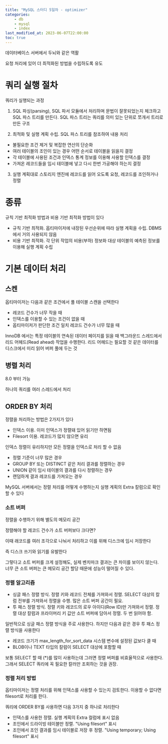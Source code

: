 ```yaml
---
title: "MySQL 스터디 5일차 - optimizer"
categories:
    - db
    - mysql
    - index
last_modified_at: 2023-06-07T22:00:00
toc: true
---
```


데이터베이스 서버에서 두뇌와 같은 역활

요청 처리에 있어 더 최적화된 방법을 수립하도록 유도

# 쿼리 실행 절차

쿼리가 실행되는 과정

1. SQL 파싱(parsing), SQL 파서 모듈에서 처리하며 문법이 잘못되었는지 체크하고 SQL 파스 트리를 만든다. SQL 파스 트리는 쿼리를 의미 있는 단위로 쪼개서 트리로 만든 구조

2. 최적화 및 실행 계획 수립. SQL 파스 트리를 참조하여 내용 처리

- 불필요한 조건 제거 및 복잡한 연산의 단순화
- 여러 테이블의 조인이 있는 경우 어떤 순서로 테이블을 읽을지 결정
- 각 테이블에 사용된 조건과 인덱스 통계 정보를 이용해 사용할 인덱스를 결정
- 가져온 레코드들을 임시 테이블에 넣고 다시 한번 가공해야 하는지 결정

3. 실행 계획대로 스토리지 엔진에 레코드를 읽어 오도록 요청, 레코드를 조인하거나 정렬

# 종류

규칙 기반 최적화 방법과 비용 기반 최적화 방법이 있다

- 규칙 기반 최적화. 옵티마이저에 내장된 우선순위에 따라 실행 계획을 수립. DBMS에서 거의 사용되지 않음
- 비용 기반 최적화. 각 단위 작업의 비용(부하) 정보화 대상 테이블의 예측된 정보를 이용해 실행 계획 수립

# 기본 데이터 처리

## 스켄

옵티마이저는 다음과 같은 조건에서 풀 테이블 스캔을 선택한다

- 레코드 건수가 너무 작을 때
- 인덱스를 이용할 수 있는 조건이 없을 때
- 옵티마이저가 판단한 조건 일치 레코드 건수가 너무 많을 때

InnoDB 에서는 특정 테이블의 연속된 데이터 페이지를 읽을 때 백그라운드 스레드에서 리드 어헤드(Read ahead) 작업을 수행한다. 리드 어헤드는 필요할 것 같은 데이터를 디스크에서 미리 읽어 버퍼 풀에 두는 것

## 병렬 처리

8.0 부터 가능

하나의 쿼리를 여러 스레드에서 처리

## ORDER BY 처리

정렬을 처리하는 방법은 2가지가 있다

- 인덱스 이용. 이미 인덱스가 정렬돼 있어 읽기만 하면됨
- Filesort 이용. 레코드가 많지 않으면 유리

인덱스 정렬이 유리하지만 모든 정렬을 인덱스로 처리 할 수 없음

- 정렬 기준이 너무 많은 경우
- GROUP BY 또는 DISTINCT 같은 처리 결과를 정렬하는 경우
- UNION 같이 임시 테이블의 결과를 다시 정렬하는 경우
- 랜덤하게 결과 레코드를 가져오는 경우

MySQL 서버에서는 정렬 처리를 어떻게 수행하는지 실행 계획의 Extra 칼럼으로 확인할 수 있다

### 소트 버퍼

정렬을 수행하기 위해 별도의 메모리 공간

정렬해야 할 레코드 건수가 소트 버퍼보다 크다면?

이때 래코드를 여러 조각으로 나눠서 처리하고 이를 위해 디스크에 임시 저장한다

즉 디스크 쓰기와 읽기를 유발한다

그렇다고 소트 버퍼를 크게 설정해도, 실제 벤치마크 결과는 큰 차이를 보이지 않는다. 너무 큰 소트 버퍼는 큰 메모리 공간 할당 때문에 성능이 떨어질 수 있다.

### 정렬 알고리즘

- 싱글 패스 정렬 방식.
정렬 키와 레코드 전체를 가져와서 정렬.
SELECT 대상의 칼럼 전부를 가져와서 정렬을 수행.
많은 소트 버퍼 공간이 필요.
- 투 패스 정렬 방식.
정렬 키와 레코드의 로우 아이디(Row ID)만 가져와서 정렬.
정렬 대상 칼럼과 프라이머리 키 값만 소트 버퍼에 담아서 정렬.
두 번 읽어야 함.

일반적으로 싱글 패스 정렬 방식을 주로 사용한다. 하지만 다음과 같은 경우 투 패스 정렬 방식을 사용한다

- 레코드 크기가 max_length_for_sort_data 시스템 변수에 설정된 값보다 클 때
- BLOB이나 TEXT 타입의 칼럼이 SELECT 대상에 포함할 때

보통 SELECT 할 때 (*)를 많이 사용하는데 그러면 정렬 버퍼를 비효율적으로 사용한다. 그래서 SELECT 쿼리에 꼭 필요한 칼러만 조회하는 것을 권장.

### 정렬 처리 방법

옵티마이저는 정렬 처리를 위해 인덱스를 사용할 수 있는지 검토한다. 이용할 수 없다면 filesort로 처리를 한다.

쿼리에 ORDER BY를 사용하면 다음 3가지 중 하나로 처리한다

- 인덱스를 사용한 정렬. 실행 계획의 Extra 컬럼에 표시 없음
- 조인에서 드라이빙 테이블만 정렬. "Using filesort" 표시
- 조인에서 조인 결과를 임시 테이블로 저장 후 정렬. "Using temporary; Using filesort" 표시



